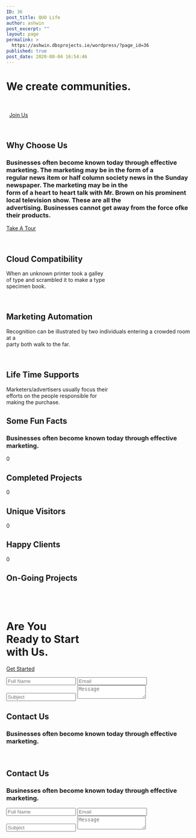 ```yaml
---
ID: 36
post_title: QUO Life
author: ashwin
post_excerpt: ""
layout: page
permalink: >
  https://ashwin.dbsprojects.ie/wordpress/?page_id=36
published: true
post_date: 2020-08-04 16:54:46
---
```

<p></p>

<!-- wp:paragraph -->
</p>
<p>
<!-- /wp:paragraph -->

<p></p>
<p></p>

<!-- wp:qubely/row {"uniqueId":"7af47f","columns":2,"padding":{"md":{"top":"150","right":0,"bottom":"150","left":0},"unit":"px","xs":{"top":"80","bottom":"80"}},"position":"center","rowBg":{"openBg":1,"bgType":"image","videoSource":"local","bgDefaultColor":"#0a144e","bgGradient":{},"bgimgPosition":"center center","bgimgSize":"cover","bgimgRepeat":"no-repeat","bgImage":{"url":"https://qubely.io/wp-content/uploads/2019/06/business-header.jpg","id":17295}},"rowShadow":{"openShadow":0,"inset":"","horizontal":2,"vertical":2,"blur":3,"spread":0,"color":"rgba(0, 0, 0, .2)"},"align":"full"} -->
<div class="wp-block-qubely-row alignfull qubely-section qubely-block-7af47f"><div class="qubely-row-overlay"></div><div class="qubely-container"><div class="qubely-row "><!-- wp:qubely/column {"uniqueId":"d72261","colWidth":{"md":50,"sm":100,"xs":100,"unit":"%","device":"md"}} -->
<div class="wp-block-qubely-column qubely-column qubely-column-front qubely-block-d72261"><div class="qubely-column-inner"><!-- wp:qubely/infobox {"uniqueId":"0be3a0","buttonText":"Get Started","buttonSize":"custom","buttonWidthType":"fixed","buttonWidth":{"md":"150","unit":"px"},"buttonPadding":{"openPadding":1,"paddingType":"custom","global":{"md":18},"custom":{"md":"19 30 19 30"},"unit":"px"},"buttonTypography":{"openTypography":true,"family":"Montserrat","type":"sans-serif","size":{"md":"14","unit":"px"},"weight":800},"buttonColor":"#0b153b","buttonHoverColor":"#070d27","buttonBgColor":{"openColor":1,"type":"color","color":"#f6e715","gradient":{"color1":"#1066CC","color2":"#2184F9","direction":0,"start":0,"stop":100}},"buttonBgHoverColor":{"openColor":1,"type":"color","color":"#ecdd0a","gradient":{"color1":"#2184F9","color2":"#1066CC","direction":0,"start":0,"stop":100}},"buttonBorder":{"openBorder":0,"borderType":"global","global":{"md":1},"color":"#2184F9","type":"","unit":"px","widthType":"global"},"buttonBorderHoverColor":"","buttonBorderRadius":{"openBorderRadius":1,"radiusType":"global","global":{"md":"45"},"unit":"px"},"buttonShadow":{"openShadow":0,"inset":"","horizontal":2,"vertical":2,"blur":3,"spread":0,"color":"rgba(0, 0, 0, .2)"},"buttonHoverShadow":{"openShadow":0,"inset":"","horizontal":2,"vertical":2,"blur":3,"spread":0,"color":"rgba(0, 0, 0, .2)"},"layout":4,"alignment":{"md":"left"},"spacer":{"spaceTop":{"md":"","unit":"px"},"spaceBottom":{"md":"","unit":"px","xs":"50","sm":"50"}},"enableButton":true,"titleLevel":1,"titleTypography":{"openTypography":1,"size":{"md":"60","unit":"px","sm":"42","xs":"32"},"family":"Montserrat","type":"sans-serif","weight":900,"height":{"md":"1.4","unit":"em"}},"titleColor":"#ffffff","titleSpacing":{"md":"20","unit":"px"},"subTitle":false,"contentTypography":{"openTypography":1,"size":{"md":"18","unit":"px","xs":"16"},"family":"Montserrat","type":"sans-serif","height":{"md":"1.4","unit":"em"},"weight":300},"contentColor":"#ffffff","contentSpacing":{"md":"50","unit":"px"}} -->
</p>
<h1>We create communities.</h1>
<p> </p>
 
<a href="#">Join Us</a>
<p>
<!-- /wp:qubely/infobox --></div></div>
<!-- /wp:qubely/column -->

<!-- wp:qubely/column {"uniqueId":"091267","animation":{"animation":"","name":"fadeCenter","repeat":"once","direction":"center","duration":1000,"delay":0,"curve":"ease-in-out"},"colWidth":{"md":50,"sm":"50","xs":100,"unit":"%","device":"xs"},"colBg":{"openBg":0,"bgType":"color","videoSource":"local","bgDefaultColor":"","bgGradient":{}},"colShadow":{"openShadow":0,"inset":"","horizontal":2,"vertical":2,"blur":3,"spread":0,"color":"rgba(0, 0, 0, .2)"}} -->
<div class="wp-block-qubely-column qubely-column qubely-column-front qubely-block-091267"><div class="qubely-column-inner"><!-- wp:qubely/videopopup {"uniqueId":"852ac6","animation":{"animation":"","name":"fadeCenter","repeat":"once","direction":"center","duration":1000,"delay":0,"curve":"ease-in-out"},"spacer":{"spaceTop":{"md":"0","unit":"px"},"spaceBottom":{"md":"0","unit":"px"}},"height":{"md":"400","unit":"px"},"background":{"openBg":1,"bgType":"image","videoSource":"local","bgDefaultColor":"","bgGradient":{},"bgimgSize":"cover","bgimgPosition":"center center","bgImage":{"url":"https://qubely.io/wp-content/uploads/2019/06/business-video.jpg","id":17299}},"isRipple":false,"iconColor":"#f6e715","iconBgColor":"rgba(255,255,255,0.37)","borderRadius":{"openBorderRadius":1,"radiusType":"global","global":{"md":"10"},"unit":"px"},"shadow":{"openShadow":0,"inset":"","horizontal":2,"vertical":2,"blur":3,"spread":0,"color":"rgba(0, 0, 0, .2)"},"overlayBackground":{"openBg":1,"bgType":"color","videoSource":"local","bgDefaultColor":"#000","bgGradient":{}}} -->
</p>
 
 
<p>
<!-- /wp:qubely/videopopup --></div></div>
<!-- /wp:qubely/column --></div></div></div>
<!-- /wp:qubely/row -->

<p></p>
<p></p>

<!-- wp:qubely/row {"uniqueId":"516597","columns":1,"padding":{"md":{"top":"100","right":0,"bottom":"100","left":0},"unit":"px","xs":{"top":"70","bottom":"70"}},"align":"full"} -->
<div class="wp-block-qubely-row alignfull qubely-section qubely-block-516597"><div class="qubely-row-overlay"></div><div class="qubely-container"><div class="qubely-row "><!-- wp:qubely/column {"uniqueId":"609e48","colWidth":{"md":100,"sm":100,"xs":100,"unit":"%","device":"md"},"colBg":{"openBg":0,"bgType":"color","videoSource":"local","bgDefaultColor":"","bgGradient":{}},"colBorder":{"openBorder":0,"type":"","global":"1","unit":"px","widthType":"custom","custom":" 1 ","color":"#c4bfbf"},"colShadow":{"openShadow":0,"inset":"","horizontal":2,"vertical":2,"blur":3,"spread":0,"color":"rgba(0, 0, 0, .2)"}} -->
<div class="wp-block-qubely-column qubely-column qubely-column-front qubely-block-609e48"><div class="qubely-column-inner"><!-- wp:qubely/heading {"uniqueId":"957bc6","alignment":{"md":"center"},"typography":{"openTypography":1,"size":{"md":"48","unit":"px","xs":"32","sm":"42"},"weight":800,"family":"Montserrat","type":"sans-serif","height":{"md":"1.4","unit":"em"}},"subHeading":true,"subHeadingTypography":{"openTypography":1,"size":{"md":"18","unit":"px","xs":"16"},"height":{"md":"1.56","unit":"em"},"family":"Open Sans","type":"sans-serif","weight":400},"subHeadingColor":"#858a9d","subHeadingSpacing":{"md":"30","unit":"px"},"textColor":"#0b153b"} -->
</p>
<h2>Why Choose Us</h2>
<h3>Businesses often become known today through effective marketing. The marketing may be in the form of a <br />regular news item or half column society news in the Sunday newspaper. The marketing may be in the <br />form of a heart to heart talk with Mr. Brown on his prominent local television show. These are all the <br />advertising. Businesses cannot get away from the force ofke their products.</h3>
<p>
<!-- /wp:qubely/heading -->

<!-- wp:qubely/videopopup {"uniqueId":"4a74ef","layout":"nofill","spacer":{"spaceTop":{"md":"62","unit":"px"},"spaceBottom":{"md":"81","unit":"px"}},"iconColor":"#0b153b","iconSize":"custom","iconSizeCustom":{"md":"42","unit":"px"},"iconBgColor":"#f6e715","postfix":"Take A Tour","prePostColor":"#0b153b","typography":{"openTypography":true,"family":"Montserrat","type":"sans-serif","weight":800,"size":{"md":"16","unit":"px"}},"textGap":{"md":"15","unit":"px"}} -->
</p>
<a href="https://www.youtube.com/watch?v=HY3sut8LTSw">Take A Tour</a>
<p>
<!-- /wp:qubely/videopopup -->

<!-- wp:qubely/row {"uniqueId":"ba2ee3","columns":3,"childRow":true,"padding":{"md":{"top":"60","right":0,"bottom":"40","left":0},"unit":"px"},"rowBg":{"openBg":0,"bgType":"color","videoSource":"local","bgDefaultColor":"#f5f5f5","bgGradient":{},"bgimgPosition":"center center","bgimgSize":"cover","bgimgRepeat":"no-repeat"},"rowShadow":{"openShadow":0,"inset":"","horizontal":2,"vertical":2,"blur":3,"spread":0,"color":"rgba(0, 0, 0, .2)"},"border":{"openBorder":1,"type":"solid","global":{"md":"2"},"unit":"px","widthType":"custom","color":"#e7e7e7","custom":{"md":"2 "}},"shapeTop":{"openShape":0,"color":"#006fbf","width":{"unit":"%"},"height":{"unit":"px"}}} -->
<div class="wp-block-qubely-row qubely-section qubely-block-ba2ee3"><div class="qubely-row-overlay"></div><div class="qubely-container-fluid"><div class="qubely-row "><!-- wp:qubely/column {"uniqueId":"1547e5","colWidth":{"md":33.33,"sm":100,"xs":100,"unit":"%","device":"md"}} -->
<div class="wp-block-qubely-column qubely-column qubely-column-front qubely-block-1547e5"><div class="qubely-column-inner"><!-- wp:qubely/infobox {"uniqueId":"b6e25b","alignment":{"md":"center"},"iconName":"far fa-image","iconSize":"custom","iconSizeCustom":{"md":"75","unit":"px","xs":"50"},"iconColor":"#7540ee","iconHoverColor":"","mediaBg":{"openColor":0,"type":"color","color":"#D6EBFF","gradient":{}},"mediaBgHover":{"openColor":0,"type":"color","color":"#006fbf","gradient":{}},"mediaBackgroundSize":{"md":"","unit":"px"},"mediaBorderRadius":{"openBorderRadius":1,"radiusType":"global","global":{"md":""},"unit":"%"},"mediaShadow":{"openShadow":0,"inset":"","horizontal":2,"vertical":2,"blur":3,"spread":0,"color":"rgba(0, 0, 0, .2)"},"mediaShadowHover":{"openShadow":0,"inset":"","horizontal":2,"vertical":2,"blur":3,"spread":0,"color":"rgba(0, 0, 0, .2)"},"mediaSpacing":{"md":"20","unit":"px"},"titleTypography":{"openTypography":1,"size":{"md":"18","unit":"px"},"family":"Montserrat","type":"sans-serif","weight":800},"titleSpacing":{"md":"20","unit":"px"},"contentTypography":{"openTypography":1,"size":{"md":"14","unit":"px"},"family":"Montserrat","type":"sans-serif","height":{"md":"21","unit":"px"}},"contentColor":"#858a9d","contentPadding":{"paddingType":"global","custom":{"md":" "},"unit":"px","openPadding":1}} -->
</p>
 
<h2>Cloud Compatibility</h2>
When an unknown printer took a galley <br />of type and scrambled it to make a type <br />specimen book.
<p>
<!-- /wp:qubely/infobox --></div></div>
<!-- /wp:qubely/column -->

<!-- wp:qubely/column {"uniqueId":"1e2a79","colWidth":{"md":33.33,"sm":100,"xs":100,"unit":"%","device":"md"}} -->
<div class="wp-block-qubely-column qubely-column qubely-column-front qubely-block-1e2a79"><div class="qubely-column-inner"><!-- wp:qubely/infobox {"uniqueId":"bb5cd2","alignment":{"md":"center"},"spacer":{"spaceTop":{"md":"10","unit":"px","xs":"40"},"spaceBottom":{"md":"10","unit":"px","xs":"40"}},"iconName":"far fa-chart-bar","iconSize":"custom","iconSizeCustom":{"md":"75","unit":"px","xs":"50"},"iconColor":"#7540ee","iconHoverColor":"","mediaBg":{"openColor":0,"type":"color","color":"#D6EBFF","gradient":{}},"mediaBgHover":{"openColor":0,"type":"color","color":"#006fbf","gradient":{}},"mediaBackgroundSize":{"md":"","unit":"px"},"mediaBorderRadius":{"openBorderRadius":1,"radiusType":"global","global":{"md":""},"unit":"%"},"mediaShadow":{"openShadow":0,"inset":"","horizontal":2,"vertical":2,"blur":3,"spread":0,"color":"rgba(0, 0, 0, .2)"},"mediaShadowHover":{"openShadow":0,"inset":"","horizontal":2,"vertical":2,"blur":3,"spread":0,"color":"rgba(0, 0, 0, .2)"},"mediaSpacing":{"md":"20","unit":"px"},"titleTypography":{"openTypography":1,"size":{"md":"18","unit":"px"},"family":"Montserrat","type":"sans-serif","weight":800},"titleSpacing":{"md":"20","unit":"px"},"contentTypography":{"openTypography":1,"size":{"md":"14","unit":"px"},"family":"Montserrat","type":"sans-serif","height":{"md":"21","unit":"px"}},"contentColor":"#858a9d","contentPadding":{"paddingType":"global","custom":{"md":" "},"unit":"px","openPadding":1}} -->
</p>
 
<h2>Marketing Automation</h2>
Recognition can be illustrated by two individuals entering a crowded room at a <br />party both walk to the far.
<p>
<!-- /wp:qubely/infobox --></div></div>
<!-- /wp:qubely/column -->

<!-- wp:qubely/column {"uniqueId":"854e55","colWidth":{"md":33.34,"sm":100,"xs":100,"unit":"%","device":"md"}} -->
<div class="wp-block-qubely-column qubely-column qubely-column-front qubely-block-854e55"><div class="qubely-column-inner"><!-- wp:qubely/infobox {"uniqueId":"ab9ddb","alignment":{"md":"center"},"iconSize":"custom","iconSizeCustom":{"md":"75","unit":"px","xs":"50"},"iconColor":"#7540ee","iconHoverColor":"","mediaBg":{"openColor":0,"type":"color","color":"#D6EBFF","gradient":{}},"mediaBgHover":{"openColor":0,"type":"color","color":"#006fbf","gradient":{}},"mediaBackgroundSize":{"md":"","unit":"px"},"mediaBorderRadius":{"openBorderRadius":1,"radiusType":"global","global":{"md":""},"unit":"%"},"mediaShadow":{"openShadow":0,"inset":"","horizontal":2,"vertical":2,"blur":3,"spread":0,"color":"rgba(0, 0, 0, .2)"},"mediaShadowHover":{"openShadow":0,"inset":"","horizontal":2,"vertical":2,"blur":3,"spread":0,"color":"rgba(0, 0, 0, .2)"},"mediaSpacing":{"md":"20","unit":"px"},"titleTypography":{"openTypography":1,"size":{"md":"18","unit":"px"},"family":"Montserrat","type":"sans-serif","weight":800},"titleSpacing":{"md":"20","unit":"px"},"contentTypography":{"openTypography":1,"size":{"md":"14","unit":"px"},"family":"Montserrat","type":"sans-serif","height":{"md":"21","unit":"px"}},"contentColor":"#858a9d","contentPadding":{"paddingType":"global","custom":{"md":" "},"unit":"px","openPadding":1}} -->
</p>
 
<h2>Life Time Supports</h2>
Marketers/advertisers usually focus their <br />efforts on the people responsible for <br />making the purchase.
<p>
<!-- /wp:qubely/infobox --></div></div>
<!-- /wp:qubely/column --></div></div></div>
<!-- /wp:qubely/row --></div></div>
<!-- /wp:qubely/column --></div></div></div>
<!-- /wp:qubely/row -->

<p></p>
<p></p>

<!-- wp:qubely/row {"uniqueId":"e2a81f","columns":1,"padding":{"md":{"top":"90","right":0,"bottom":"40","left":0},"unit":"px","xs":{"top":"70","bottom":"70"}},"rowBg":{"openBg":1,"bgType":"color","videoSource":"local","bgDefaultColor":"#f4f3ff","bgGradient":{},"bgimgPosition":"center center","bgimgSize":"cover","bgimgRepeat":"no-repeat"},"rowShadow":{"openShadow":0,"inset":"","horizontal":2,"vertical":2,"blur":3,"spread":0,"color":"rgba(0, 0, 0, .2)"},"align":"full"} -->
<div class="wp-block-qubely-row alignfull qubely-section qubely-block-e2a81f"><div class="qubely-row-overlay"></div><div class="qubely-container"><div class="qubely-row "><!-- wp:qubely/column {"uniqueId":"601612","colWidth":{"md":100,"sm":100,"xs":100,"unit":"%","device":"md"}} -->
<div class="wp-block-qubely-column qubely-column qubely-column-front qubely-block-601612"><div class="qubely-column-inner"><!-- wp:qubely/heading {"uniqueId":"cb99bb","spacer":{"spaceTop":{"md":"","unit":"px"},"spaceBottom":{"md":"","unit":"px"}},"alignment":{"md":"center"},"typography":{"openTypography":1,"size":{"md":"48","unit":"px","xs":"32","sm":"42"},"weight":800,"family":"Montserrat","type":"sans-serif","height":{"md":"1.3","unit":"em"}},"subHeading":true,"subHeadingTypography":{"openTypography":1,"size":{"md":"15","unit":"px"},"height":{"md":"1.56","unit":"em"},"family":"Open Sans","type":"sans-serif","weight":400},"subHeadingColor":"#858a9d","subHeadingSpacing":{"md":"15","unit":"px"},"textColor":"#0b153b"} -->
</p>
<h2>Some Fun Facts</h2>
<h3>Businesses often become known today through effective marketing.</h3>
<p>
<!-- /wp:qubely/heading -->

<!-- wp:qubely/row {"uniqueId":"068777","columns":4,"childRow":true,"padding":{"md":{"top":70,"right":0,"bottom":"50","left":0},"unit":"px"}} -->
<div class="wp-block-qubely-row qubely-section qubely-block-068777"><div class="qubely-row-overlay"></div><div class="qubely-container-fluid"><div class="qubely-row "><!-- wp:qubely/column {"uniqueId":"de225c","colWidth":{"md":25,"sm":50,"xs":100,"unit":"%","device":"md"}} -->
<div class="wp-block-qubely-column qubely-column qubely-column-front qubely-block-de225c"><div class="qubely-column-inner"><!-- wp:qubely/counter {"uniqueId":"c8b102","animation":{"animation":"","name":"fadeCenter","repeat":"once","direction":"center","duration":1000,"delay":0,"curve":"ease-in-out"},"spacer":{"spaceTop":{"md":"10","unit":"px"},"spaceBottom":{"md":"0","unit":"px"}},"counterLimit":"897","counterTypo":{"openTypography":true,"size":{"md":"42","unit":"px"},"family":"Montserrat","type":"sans-serif","weight":800},"counterColor":"#0b153b"} -->
</p>
0
<p>
<!-- /wp:qubely/counter -->

<!-- wp:qubely/heading {"uniqueId":"879771","alignment":{"md":"center"},"typography":{"openTypography":1,"size":{"md":"14","unit":"px"}},"textColor":"#858a9d"} -->
</p>
<h2>Completed Projects</h2>
<p>
<!-- /wp:qubely/heading --></div></div>
<!-- /wp:qubely/column -->

<!-- wp:qubely/column {"uniqueId":"127439","colWidth":{"md":25,"sm":50,"xs":100,"unit":"%","device":"md"}} -->
<div class="wp-block-qubely-column qubely-column qubely-column-front qubely-block-127439"><div class="qubely-column-inner"><!-- wp:qubely/counter {"uniqueId":"769625","animation":{"animation":"","name":"fadeCenter","repeat":"once","direction":"center","duration":1000,"delay":0,"curve":"ease-in-out"},"spacer":{"spaceTop":{"md":"10","unit":"px"},"spaceBottom":{"md":"0","unit":"px"}},"counterLimit":"1654","counterTypo":{"openTypography":true,"size":{"md":"42","unit":"px"},"family":"Montserrat","type":"sans-serif","weight":800},"counterColor":"#0b153b"} -->
</p>
0
<p>
<!-- /wp:qubely/counter -->

<!-- wp:qubely/heading {"uniqueId":"7ecfab","alignment":{"md":"center"},"typography":{"openTypography":1,"size":{"md":"14","unit":"px"}},"textColor":"#858a9d"} -->
</p>
<h2>Unique Visitors</h2>
<p>
<!-- /wp:qubely/heading --></div></div>
<!-- /wp:qubely/column -->

<!-- wp:qubely/column {"uniqueId":"4af393","colWidth":{"md":25,"sm":50,"xs":100,"unit":"%","device":"md"}} -->
<div class="wp-block-qubely-column qubely-column qubely-column-front qubely-block-4af393"><div class="qubely-column-inner"><!-- wp:qubely/counter {"uniqueId":"82d025","animation":{"animation":"","name":"fadeCenter","repeat":"once","direction":"center","duration":1000,"delay":0,"curve":"ease-in-out"},"spacer":{"spaceTop":{"md":"10","unit":"px"},"spaceBottom":{"md":"0","unit":"px"}},"counterLimit":"2134","counterTypo":{"openTypography":true,"size":{"md":"42","unit":"px"},"family":"Montserrat","type":"sans-serif","weight":800},"counterColor":"#0b153b"} -->
</p>
0
<p>
<!-- /wp:qubely/counter -->

<!-- wp:qubely/heading {"uniqueId":"ea6d2f","alignment":{"md":"center"},"typography":{"openTypography":1,"size":{"md":"14","unit":"px"}},"textColor":"#858a9d"} -->
</p>
<h2>Happy Clients</h2>
<p>
<!-- /wp:qubely/heading --></div></div>
<!-- /wp:qubely/column -->

<!-- wp:qubely/column {"uniqueId":"d79c89","colWidth":{"md":25,"sm":50,"xs":100,"unit":"%","device":"md"}} -->
<div class="wp-block-qubely-column qubely-column qubely-column-front qubely-block-d79c89"><div class="qubely-column-inner"><!-- wp:qubely/counter {"uniqueId":"e34ff6","animation":{"animation":"","name":"fadeCenter","repeat":"once","direction":"center","duration":1000,"delay":0,"curve":"ease-in-out"},"spacer":{"spaceTop":{"md":"10","unit":"px"},"spaceBottom":{"md":"0","unit":"px"}},"counterLimit":"13","counterTypo":{"openTypography":true,"size":{"md":"42","unit":"px"},"family":"Montserrat","type":"sans-serif","weight":800},"counterColor":"#0b153b"} -->
</p>
0
<p>
<!-- /wp:qubely/counter -->

<!-- wp:qubely/heading {"uniqueId":"eb1e33","alignment":{"md":"center"},"typography":{"openTypography":1,"size":{"md":"14","unit":"px"}},"textColor":"#858a9d"} -->
</p>
<h2>On-Going Projects</h2>
<p>
<!-- /wp:qubely/heading --></div></div>
<!-- /wp:qubely/column --></div></div></div>
<!-- /wp:qubely/row --></div></div>
<!-- /wp:qubely/column --></div></div></div>
<!-- /wp:qubely/row -->

<p></p>
<p></p>

<!-- wp:qubely/row {"uniqueId":"06de90","columns":4,"rowBg":{"openBg":1,"bgType":"image","videoSource":"local","bgDefaultColor":"#753fee","bgGradient":{},"bgimgPosition":"center center","bgimgSize":"cover","bgimgRepeat":"no-repeat","bgImage":{"url":"https://qubely.io/wp-content/uploads/2019/06/business-oval-3.png","id":17478}},"rowShadow":{"openShadow":0,"inset":"","horizontal":2,"vertical":2,"blur":3,"spread":0,"color":"rgba(0, 0, 0, .2)"},"align":"full"} -->
<div class="wp-block-qubely-row alignfull qubely-section qubely-block-06de90"><div class="qubely-row-overlay"></div><div class="qubely-container"><div class="qubely-row "><!-- wp:qubely/column {"uniqueId":"5ec3a0","colWidth":{"md":25,"sm":50,"xs":100,"unit":"%","device":"md"}} -->
<div class="wp-block-qubely-column qubely-column qubely-column-front qubely-block-5ec3a0"><div class="qubely-column-inner"><!-- wp:image {"id":17483} -->
</p>
<figure><img src="https://qubely.io/wp-content/uploads/2019/06/business-Bitmap-Copy.png" alt="" /></figure>
<p>
<!-- /wp:image --></div></div>
<!-- /wp:qubely/column -->

<!-- wp:qubely/column {"uniqueId":"6826bd","colWidth":{"md":25,"sm":50,"xs":100,"unit":"%","device":"md"},"padding":{"md":{"top":0,"right":0,"bottom":0,"left":0},"unit":"px","xs":{"top":"40","bottom":"40"}}} -->
<div class="wp-block-qubely-column qubely-column qubely-column-front qubely-block-6826bd"><div class="qubely-column-inner"><!-- wp:image {"align":"left","id":17484} -->
</p>
<figure><img src="https://qubely.io/wp-content/uploads/2019/06/business-Bitmap.png" alt="" /></figure>
<p>
<!-- /wp:image -->

<!-- wp:paragraph -->
</p>
<p>
<!-- /wp:paragraph --></div></div>
<!-- /wp:qubely/column -->

<!-- wp:qubely/column {"uniqueId":"a1058f","colWidth":{"md":25,"sm":50,"xs":100,"unit":"%","device":"md"},"padding":{"md":{"top":0,"right":0,"bottom":0,"left":0},"unit":"px","xs":{"bottom":"40"}}} -->
<div class="wp-block-qubely-column qubely-column qubely-column-front qubely-block-a1058f"><div class="qubely-column-inner"><!-- wp:image {"align":"left","id":17482} -->
</p>
<figure><img src="https://qubely.io/wp-content/uploads/2019/06/business-Bitmap-Copy-5.png" alt="" /></figure>
<p>
<!-- /wp:image -->

<!-- wp:paragraph -->
</p>
<p>
<!-- /wp:paragraph --></div></div>
<!-- /wp:qubely/column -->

<!-- wp:qubely/column {"uniqueId":"4f69e0","colWidth":{"md":25,"sm":50,"xs":100,"unit":"%","device":"md"}} -->
<div class="wp-block-qubely-column qubely-column qubely-column-front qubely-block-4f69e0"><div class="qubely-column-inner"><!-- wp:image {"align":"left","id":17481} -->
</p>
<figure><img src="https://qubely.io/wp-content/uploads/2019/06/business-Bitmap-1.png" alt="" /></figure>
<p>
<!-- /wp:image --></div></div>
<!-- /wp:qubely/column --></div></div></div>
<!-- /wp:qubely/row -->

<p></p>
<p></p>

<!-- wp:qubely/row {"uniqueId":"d7b8ec","columns":2,"padding":{"md":{"top":"60","right":0,"bottom":"60","left":0},"unit":"px"},"position":"center","rowBg":{"openBg":1,"bgType":"image","videoSource":"local","bgDefaultColor":"#f5f5f5","bgGradient":{"color1":"#16d03e","color2":"#1f91f3","type":"linear","direction":"90","start":5,"stop":80,"radial":"center","clip":false},"bgimgPosition":"center center","bgimgSize":"cover","bgimgRepeat":"no-repeat","bgImage":{"url":"https://qubely.io/wp-content/uploads/2019/06/business-call-to-action.png","id":17527}},"rowShadow":{"openShadow":0,"inset":"","horizontal":2,"vertical":2,"blur":3,"spread":0,"color":"rgba(0, 0, 0, .2)"},"align":"full"} -->
<div class="wp-block-qubely-row alignfull qubely-section qubely-block-d7b8ec"><div class="qubely-row-overlay"></div><div class="qubely-container"><div class="qubely-row "><!-- wp:qubely/column {"uniqueId":"42be38","colWidth":{"md":50,"sm":100,"xs":100,"unit":"%","device":"md"}} -->
<div class="wp-block-qubely-column qubely-column qubely-column-front qubely-block-42be38"><div class="qubely-column-inner"><!-- wp:qubely/heading {"uniqueId":"2987ef","typography":{"openTypography":1,"size":{"md":"48","unit":"px","xs":"32","sm":"42"},"family":"Montserrat","type":"sans-serif","weight":800,"height":{"md":"1.4","unit":"em"}},"selector":"h1","textColor":"#ffffff"} -->
</p>
<h1>Are You <br />Ready to Start <br />with Us.</h1>
<p>
<!-- /wp:qubely/heading --></div></div>
<!-- /wp:qubely/column -->

<!-- wp:qubely/column {"uniqueId":"63635c","colWidth":{"md":50,"sm":100,"xs":100,"unit":"%","device":"md"}} -->
<div class="wp-block-qubely-column qubely-column qubely-column-front qubely-block-63635c"><div class="qubely-column-inner"><!-- wp:qubely/button {"uniqueId":"5ab7b8","textField":"Get Started","alignment":{"md":"center","xs":"left","sm":"left"},"buttonSize":"custom","buttonPadding":{"openPadding":1,"paddingType":"custom","global":{"md":18},"unit":"px","custom":{"md":"19 32 18 32"}},"typography":{"openTypography":true,"size":{"md":"14","unit":"px"},"family":"Montserrat","type":"sans-serif","weight":800},"buttonColor":"#2e3544","buttonHoverColor":"#232834","bgColor":{"openColor":1,"type":"color","color":"#f6e715","gradient":{"color1":"#1066CC","color2":"#2184F9","direction":0,"start":0,"stop":100}},"bgHoverColor":{"openColor":1,"type":"color","color":"#efe00a","gradient":{"color1":"#2184F9","color2":"#1066CC","direction":0,"start":0,"stop":100}},"buttonBorder":{"openBorder":0,"widthType":"global","global":{"md":"0"},"type":"","color":"","unit":"px"},"borderHoverColor":"","buttonBorderRadius":{"openBorderRadius":1,"radiusType":"global","global":{"md":"48"},"unit":"px"},"buttonShadow":{"openShadow":0,"inset":"","horizontal":2,"vertical":2,"blur":3,"spread":0,"color":"rgba(0, 0, 0, .2)"},"buttonHoverShadow":{"openShadow":0,"inset":"","horizontal":2,"vertical":2,"blur":3,"spread":0,"color":"rgba(0, 0, 0, .2)"}} -->
</p>
<a href="#">Get Started</a>
<p>
<!-- /wp:qubely/button --></div></div>
<!-- /wp:qubely/column --></div></div></div>
<!-- /wp:qubely/row -->

<p></p>
<p></p>

<!-- wp:qubely/contactform {"uniqueId":"c7f014","animation":{"animation":"","name":"fadeCenter","repeat":"once","direction":"center","duration":1000,"delay":0,"curve":"ease-in-out"},"buttonText":"Submit Now","buttonSize":"custom","buttonPadding":{"openPadding":1,"paddingType":"custom","global":{"md":18},"custom":{"md":"19 32 18 32"},"unit":"px"},"buttonTypography":{"openTypography":true,"weight":800,"size":{"md":"14","unit":"px"},"family":"Montserrat","type":"sans-serif"},"buttonColor":"#0b153b","buttonBgColor":{"openColor":1,"type":"color","color":"#f6e715","gradient":{"color1":"#1066CC","color2":"#2184F9","direction":0,"start":0,"stop":100}},"buttonBorder":{"openBorder":0,"borderType":"global","global":{"md":1},"color":"#2184F9","type":"","unit":"px","widthType":"global"},"buttonBorderRadius":{"openBorderRadius":1,"radiusType":"global","global":{"md":"40"},"unit":"px"},"buttonShadow":{"openShadow":0,"inset":"","horizontal":2,"vertical":2,"blur":3,"spread":0,"color":"rgba(0, 0, 0, .2)"},"spacer":{"spaceTop":{"md":"50","unit":"px"},"spaceBottom":{"md":"","unit":"px"}},"formItems":[{"type":"text","label":"","name":"full-name ","placeholder":"Full Name","width":{"md":50,"xs":"100"},"required":false,"hideLabel":false},{"type":"email","label":"","name":"email","placeholder":"Email","width":{"md":50,"xs":"100"},"required":false,"hideLabel":false},{"type":"text","label":"","name":"subject","placeholder":"Subject","width":{"md":"100"},"required":false,"hideLabel":false},{"type":"textarea","label":"","name":"message","placeholder":"Message","width":{"md":"100"},"required":false,"hideLabel":false}],"spacing":{"md":"30","unit":"px"},"gutter":{"md":"30","unit":"px"},"labelTypography":{"openTypography":false,"size":{"md":16,"unit":"px"}},"inputTypography":{"openTypography":true,"size":{"md":"16","unit":"px"},"weight":300,"family":"Open Sans","type":"sans-serif"},"inputColor":"","inputColorFocus":"","placeholderColor":"","inputBg":"#f4f3ff","inputBgFocus":"","inputBorder":{"openBorder":1,"type":"solid","widthType":"global","global":{"md":1},"custom":{"md":"1 1 1 1"},"color":"#f4f3ff","unit":"px"},"inputBorderRadius":{"openBorderRadius":1,"radiusType":"global","global":{"md":"27"},"unit":"px"},"inputSize":"custom","inputPaddingY":{"md":"14","unit":"px"},"inputPaddingX":{"md":"22","unit":"px"},"textareaHeight":{"md":"150","unit":"px"}} -->
</p>
<style>.qubely-form-group.qubely-form-group-index-0 { width: 50% }</p>
<p>                @media (max-width: 767px) { .qubely-form-group.qubely-form-group-index-0 { width: 100% } }.qubely-form-group.qubely-form-group-index-1 { width: 50% }</p>
<p>                @media (max-width: 767px) { .qubely-form-group.qubely-form-group-index-1 { width: 100% } }.qubely-form-group.qubely-form-group-index-2 { width: 100% }</p>
<p>                .qubely-form-group.qubely-form-group-index-3 { width: 100% }</p>
</style>
<form>
<label for="qubely-form-input-0"> </label><input id="qubely-form-input-0" name="qubely-form-input[full-name ]" type="text" placeholder="Full Name" />
<label for="qubely-form-input-1"> </label><input id="qubely-form-input-1" name="qubely-form-input[email]" type="email" placeholder="Email" />
<label for="qubely-form-input-2"> </label><input id="qubely-form-input-2" name="qubely-form-input[subject]" type="text" placeholder="Subject" />
<label for="qubely-form-input-3"> </label><textarea id="qubely-form-input-3" name="qubely-form-input[message]" placeholder="Message"></textarea>
</form>
<!-- /wp:qubely/contactform -->

<p></p>
<p></p>

<!-- wp:qubely/column {"uniqueId":"5714c3","colWidth":{"md":100,"sm":100,"xs":100,"unit":"%","device":"md"},"padding":{"md":{"top":"","right":"65","bottom":"","left":"65"},"unit":"px"}} -->
<div class="wp-block-qubely-column qubely-column qubely-column-front qubely-block-5714c3"><div class="qubely-column-inner"><!-- wp:qubely/heading {"uniqueId":"2c31c7","spacer":{"spaceTop":{"md":"","unit":"px"},"spaceBottom":{"md":"","unit":"px"}},"alignment":{"md":"center"},"typography":{"openTypography":1,"size":{"md":"48","unit":"px","xs":"32","sm":"42"},"weight":800,"family":"Montserrat","type":"sans-serif","height":{"md":"1.4","unit":"em"}},"subHeading":true,"subHeadingTypography":{"openTypography":1,"size":{"md":"15","unit":"px"},"height":{"md":"1.56","unit":"em"},"family":"Open Sans","type":"sans-serif","weight":400},"subHeadingColor":"#858a9d","subHeadingSpacing":{"md":"15","unit":"px"},"textColor":"#0b153b"} -->
</p>
<h2>Contact Us</h2>
<h3>Businesses often become known today through effective marketing.</h3>
<p>
<!-- /wp:qubely/heading --></div></div>
<!-- /wp:qubely/column -->

<p></p>
<p></p>

<!-- wp:qubely/row {"uniqueId":"1b62be","columns":1,"align":"full"} -->
</p>
 
<p><!-- wp:qubely/column {"uniqueId":"5714c3","colWidth":{"md":100,"sm":100,"xs":100,"unit":"%","device":"md"},"padding":{"md":{"top":"","right":"65","bottom":"","left":"65"},"unit":"px"}} --></p>
<p><!-- wp:qubely/heading {"uniqueId":"2c31c7","spacer":{"spaceTop":{"md":"","unit":"px"},"spaceBottom":{"md":"","unit":"px"}},"alignment":{"md":"center"},"typography":{"openTypography":1,"size":{"md":"48","unit":"px","xs":"32","sm":"42"},"weight":800,"family":"Montserrat","type":"sans-serif","height":{"md":"1.4","unit":"em"}},"subHeading":true,"subHeadingTypography":{"openTypography":1,"size":{"md":"15","unit":"px"},"height":{"md":"1.56","unit":"em"},"family":"Open Sans","type":"sans-serif","weight":400},"subHeadingColor":"#858a9d","subHeadingSpacing":{"md":"15","unit":"px"},"textColor":"#0b153b"} --></p>
<h2>Contact Us</h2>
<h3>Businesses often become known today through effective marketing.</h3>
<p><!-- /wp:qubely/heading --></p>
<p><!-- wp:qubely/contactform {"uniqueId":"c7f014","animation":{"animation":"","name":"fadeCenter","repeat":"once","direction":"center","duration":1000,"delay":0,"curve":"ease-in-out"},"buttonText":"Submit Now","buttonSize":"custom","buttonPadding":{"openPadding":1,"paddingType":"custom","global":{"md":18},"custom":{"md":"19 32 18 32"},"unit":"px"},"buttonTypography":{"openTypography":true,"weight":800,"size":{"md":"14","unit":"px"},"family":"Montserrat","type":"sans-serif"},"buttonColor":"#0b153b","buttonBgColor":{"openColor":1,"type":"color","color":"#f6e715","gradient":{"color1":"#1066CC","color2":"#2184F9","direction":0,"start":0,"stop":100}},"buttonBorder":{"openBorder":0,"borderType":"global","global":{"md":1},"color":"#2184F9","type":"","unit":"px","widthType":"global"},"buttonBorderRadius":{"openBorderRadius":1,"radiusType":"global","global":{"md":"40"},"unit":"px"},"buttonShadow":{"openShadow":0,"inset":"","horizontal":2,"vertical":2,"blur":3,"spread":0,"color":"rgba(0, 0, 0, .2)"},"spacer":{"spaceTop":{"md":"50","unit":"px"},"spaceBottom":{"md":"","unit":"px"}},"formItems":[{"type":"text","label":"","name":"full-name ","placeholder":"Full Name","width":{"md":50,"xs":"100"},"required":false,"hideLabel":false},{"type":"email","label":"","name":"email","placeholder":"Email","width":{"md":50,"xs":"100"},"required":false,"hideLabel":false},{"type":"text","label":"","name":"subject","placeholder":"Subject","width":{"md":"100"},"required":false,"hideLabel":false},{"type":"textarea","label":"","name":"message","placeholder":"Message","width":{"md":"100"},"required":false,"hideLabel":false}],"spacing":{"md":"30","unit":"px"},"gutter":{"md":"30","unit":"px"},"labelTypography":{"openTypography":false,"size":{"md":16,"unit":"px"}},"inputTypography":{"openTypography":true,"size":{"md":"16","unit":"px"},"weight":300,"family":"Open Sans","type":"sans-serif"},"inputColor":"","inputColorFocus":"","placeholderColor":"","inputBg":"#f4f3ff","inputBgFocus":"","inputBorder":{"openBorder":1,"type":"solid","widthType":"global","global":{"md":1},"custom":{"md":"1 1 1 1"},"color":"#f4f3ff","unit":"px"},"inputBorderRadius":{"openBorderRadius":1,"radiusType":"global","global":{"md":"27"},"unit":"px"},"inputSize":"custom","inputPaddingY":{"md":"14","unit":"px"},"inputPaddingX":{"md":"22","unit":"px"},"textareaHeight":{"md":"150","unit":"px"}} --></p>
<style>.qubely-form-group.qubely-form-group-index-0 { width: 50% }</p>
<p>                @media (max-width: 767px) { .qubely-form-group.qubely-form-group-index-0 { width: 100% } }.qubely-form-group.qubely-form-group-index-1 { width: 50% }</p>
<p>                @media (max-width: 767px) { .qubely-form-group.qubely-form-group-index-1 { width: 100% } }.qubely-form-group.qubely-form-group-index-2 { width: 100% }</p>
<p>                .qubely-form-group.qubely-form-group-index-3 { width: 100% }</p>
</style>
<form>
<label for="qubely-form-input-0"> </label><input id="qubely-form-input-0" name="qubely-form-input[full-name ]" type="text" placeholder="Full Name" />
<label for="qubely-form-input-1"> </label><input id="qubely-form-input-1" name="qubely-form-input[email]" type="email" placeholder="Email" />
<label for="qubely-form-input-2"> </label><input id="qubely-form-input-2" name="qubely-form-input[subject]" type="text" placeholder="Subject" />
<label for="qubely-form-input-3"> </label><textarea id="qubely-form-input-3" name="qubely-form-input[message]" placeholder="Message"></textarea>
</form>
<!-- /wp:qubely/row -->